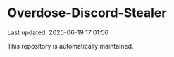 # Overdose-Discord-Stealer

Last updated: 2025-06-19 17:01:56

This repository is automatically maintained.
